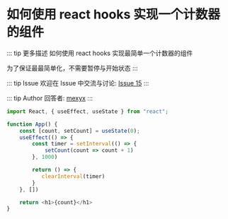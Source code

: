 # 如何使用 react hooks 实现一个计数器的组件

::: tip 更多描述 
 如何使用 react hooks 实现最简单一个计数器的组件

为了保证最最简单化，不需要暂停与开始状态 
::: 

::: tip Issue 
 欢迎在 Issue 中交流与讨论: [Issue 15](https://github.com/shfshanyue/Daily-Question/issues/15) 
:::

::: tip Author 
回答者: [mexyx](https://github.com/mexyx) 
:::

```js
import React, { useEffect, useState } from "react";

function App() {
    const [count, setCount] = useState(0);
    useEffect(() => {
        const timer = setInterval(() => {
            setCount(count => count + 1)
        }, 1000)

        return () => {
           clearInterval(timer)
        }
    }, [])

    return <h1>{count}</h1>
}
```